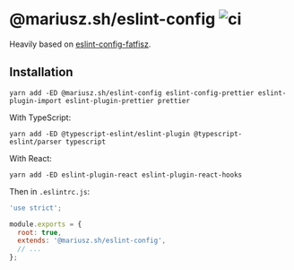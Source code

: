 # @mariusz.sh/eslint-config ![ci](https://github.com/mszczepanczyk/eslint-config/actions/workflows/ci.yml/badge.svg)

Heavily based on [eslint-config-fatfisz](https://www.npmjs.com/package/eslint-config-fatfisz).

## Installation

```shell
yarn add -ED @mariusz.sh/eslint-config eslint-config-prettier eslint-plugin-import eslint-plugin-prettier prettier
```

With TypeScript:

```shell
yarn add -ED @typescript-eslint/eslint-plugin @typescript-eslint/parser typescript
```

With React:

```shell
yarn add -ED eslint-plugin-react eslint-plugin-react-hooks
```

Then in `.eslintrc.js`:

```js
'use strict';

module.exports = {
  root: true,
  extends: '@mariusz.sh/eslint-config',
  // ...
};
```
